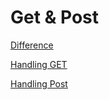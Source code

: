 # Get & Post

[Difference](Get&Post/Difference.md)

[Handling GET](Get&Post/Handling-GET.md)

[Handling Post](Get&Post/Handling-Post.md)